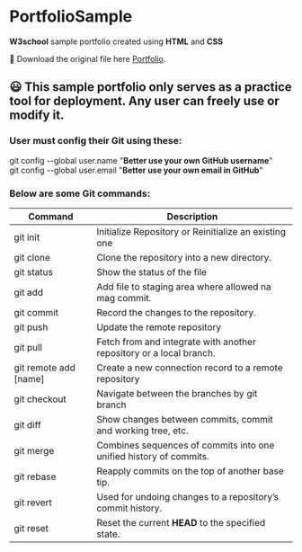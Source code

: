 # PortfolioSample
**W3school** sample portfolio created using **HTML** and **CSS**

:rocket: Download the original file here [Portfolio](https://www.w3schools.com/w3css/tryw3css_templates_parallax.htm).

## :smiley: This sample portfolio only serves as a practice tool for deployment. Any user can freely use or modify it. 

### User must config their Git using these:

   git config --global user.name "**Better use your own GitHub username**"\
   git config --global user.email "**Better use your own email in GitHub**"


### Below are some Git commands:
    
| Command | Description |
| --- | --- |
| git init | Initialize Repository or Reinitialize an existing one  |
| git clone | Clone the repository into a new directory.|
| git status | Show the status of the file |
| git add | Add file to staging area where allowed na mag commit. |
| git commit | Record the changes to the repository. |
| git push | Update the remote repository  |
| git pull | Fetch from and integrate with another repository or a local branch. |
| git remote add [name] | Create a new connection record to a remote repository |
| git checkout | Navigate between the branches by git branch |
| git diff | Show changes between commits, commit and working tree, etc. |
| git merge | Combines sequences of commits into one unified history of commits. |
| git rebase | Reapply commits on the top of another base tip. |
| git revert | Used for undoing changes to a repository’s commit history. |
| git reset | Reset the current **HEAD** to the specified state. |

